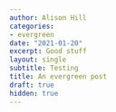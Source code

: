 ```yaml
---
author: Alison Hill
categories:
- evergreen
date: "2021-01-20"
excerpt: Good stuff
layout: single
subtitle: Testing
title: An evergreen post
draft: true
hidden: true
---
```


